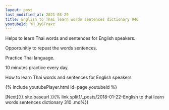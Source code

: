 ```yaml
---
layout: post
last_modified_at: 2021-03-29
title: English to Thai learn words sentences dictionary 946 
youtubeId: YH_3y6Fraxc
---
```

 
 
Helps to learn Thai words and sentences for English speakers.

Opportunitiy to repeat the words sentences. 

Practice Thai language. 
 
10 minutes practice every day. 
 
How to learn Thai words and sentences for English speakers 
 
{% include youtubePlayer.html id=page.youtubeId %}
 
 
[Next]({{ site.baseurl }}{% link  split1/_posts/2018-01-22-English to thai learn words sentences dictionary 310 .md%})
 
